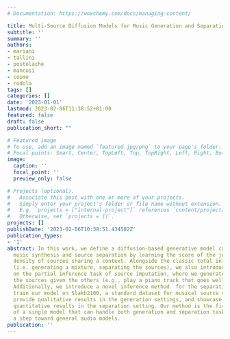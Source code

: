 ```yaml
---
# Documentation: https://wowchemy.com/docs/managing-content/

title: Multi-Source Diffusion Models for Music Generation and Separation
subtitle: ''
summary: ''
authors:
- mariani
- tallini
- postolache
- mancusi
- cosmo
- rodola
tags: []
categories: []
date: '2023-01-01'
lastmod: 2023-02-06T11:38:52+01:00
featured: false
draft: false
publication_short: ""

# Featured image
# To use, add an image named `featured.jpg/png` to your page's folder.
# Focal points: Smart, Center, TopLeft, Top, TopRight, Left, Right, BottomLeft, Bottom, BottomRight.
image:
  caption: ''
  focal_point: ''
  preview_only: false

# Projects (optional).
#   Associate this post with one or more of your projects.
#   Simply enter your project's folder or file name without extension.
#   E.g. `projects = ["internal-project"]` references `content/project/deep-learning/index.md`.
#   Otherwise, set `projects = []`.
projects: []
publishDate: '2023-02-06T10:38:51.434502Z'
publication_types:
- '1'
abstract: In this work, we define a diffusion-based generative model capable of both
  music synthesis and source separation by learning the score of the joint probability
  density of sources sharing a context. Alongside the classic total inference tasks
  (i.e. generating a mixture, separating the sources), we also introduce and experiment
  on the partial inference task of source imputation, where we generate a subset of
  the sources given the others (e.g., play a piano track that goes well with the drums).
  Additionally, we introduce a novel inference method  for the separation task. We
  train our model on Slakh2100, a standard dataset for musical source separation,
  provide qualitative results in the generation settings, and showcase competitive
  quantitative results in the separation setting. Our method is the first example
  of a single model that can handle both generation and separation tasks, thus representing
  a step toward general audio models.
publication: ''
---
```

